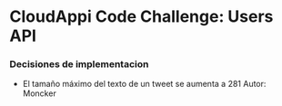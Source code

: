 # CloudAppi Code Challenge: Users API

### Decisiones de implementacion

* El tamaño máximo del texto de un tweet se aumenta a 281
Autor: Moncker

